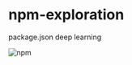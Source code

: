 # npm-exploration
package.json deep learning

![npm](https://img.shields.io/npm/v/jon-npm-exploration)

